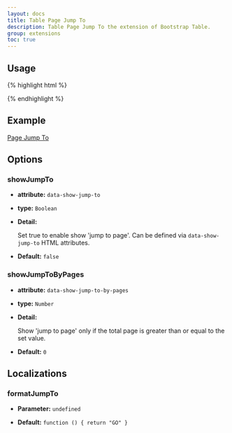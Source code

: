 ```yaml
---
layout: docs
title: Table Page Jump To
description: Table Page Jump To the extension of Bootstrap Table.
group: extensions
toc: true
---
```


## Usage

{% highlight html %}
<link rel="stylesheet" href="extensions/page-jump-to/bootstrap-table-jump-to.css"></style>
<script src="extensions/page-jump-to/bootstrap-table-jump-to.js"></script>
{% endhighlight %}

## Example

[Page Jump To](https://examples.bootstrap-table.com/#extensions/page-jump-to.html)

## Options

### showJumpTo

- **attribute:** `data-show-jump-to`

- **type:** `Boolean`

- **Detail:**

  Set true to enable show 'jump to page'. Can be defined via `data-show-jump-to` HTML attributes.

- **Default:** `false`

### showJumpToByPages

- **attribute:** `data-show-jump-to-by-pages`

- **type:** `Number`

- **Detail:**

  Show 'jump to page' only if the total page is greater than or equal to the set value.

- **Default:** `0`

## Localizations

### formatJumpTo

- **Parameter:** `undefined`

- **Default:** `function () { return "GO" }`
